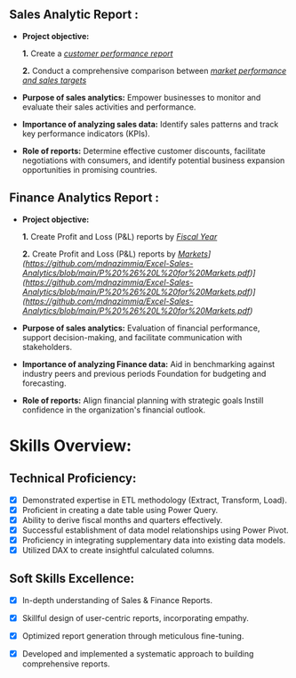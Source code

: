 ## Sales Analytic Report :


- **Project objective:** 

    **1.** Create a _[customer performance report](https://github.com/mdnazimmia/Excel-Sales-Analytics/blob/main/customer%20performance%20report.pdf)_
  
    **2.** Conduct a comprehensive comparison between _[market performance and sales targets](https://github.com/mdnazimmia/Excel-Sales-Analytics/blob/main/Market%20Performance%20vs%20Target.pdf)_

- **Purpose of sales analytics:** Empower businesses to monitor and evaluate their sales activities and performance.

- **Importance of analyzing sales data:** Identify sales patterns and track key performance indicators (KPIs).

- **Role of reports:** Determine effective customer discounts, facilitate negotiations with consumers, and identify potential business expansion opportunities in promising countries.


## Finance Analytics Report :

- **Project objective:** 

    **1.** Create Profit and Loss (P&L) reports by _[Fiscal Year](https://github.com/mdnazimmia/Excel-Sales-Analytics/blob/main/P%20%26%20L%20GM%25.pdf)_ 

   **2.** Create Profit and Loss (P&L) reports by _[Markets](https://github.com/KirandeepMarala/Excel-Sales_Analysis/blob/main/P%26L%20Statement%20by%20Markets.pdf)](https://github.com/mdnazimmia/Excel-Sales-Analytics/blob/main/P%20%26%20L%20for%20Markets.pdf)](https://github.com/mdnazimmia/Excel-Sales-Analytics/blob/main/P%20%26%20L%20for%20Markets.pdf)](https://github.com/mdnazimmia/Excel-Sales-Analytics/blob/main/P%20%26%20L%20for%20Markets.pdf)_
  

- **Purpose of sales analytics:** Evaluation of financial performance, support decision-making, and facilitate communication with stakeholders.

- **Importance of analyzing Finance data:** Aid in benchmarking against industry peers and previous periods Foundation for budgeting and forecasting.

- **Role of reports:** Align financial planning with strategic goals Instill confidence in the organization's financial outlook.


# Skills Overview:

## Technical Proficiency:
- [x] Demonstrated expertise in ETL methodology (Extract, Transform, Load).
- [x] Proficient in creating a date table using Power Query.
- [x] Ability to derive fiscal months and quarters effectively.
- [x] Successful establishment of data model relationships using Power Pivot.
- [x] Proficiency in integrating supplementary data into existing data models.
- [x] Utilized DAX to create insightful calculated columns.

## Soft Skills Excellence:
- [x] In-depth understanding of Sales & Finance Reports.
- [x] Skillful design of user-centric reports, incorporating empathy.
- [x] Optimized report generation through meticulous fine-tuning.
- [x] Developed and implemented a systematic approach to building comprehensive reports.


